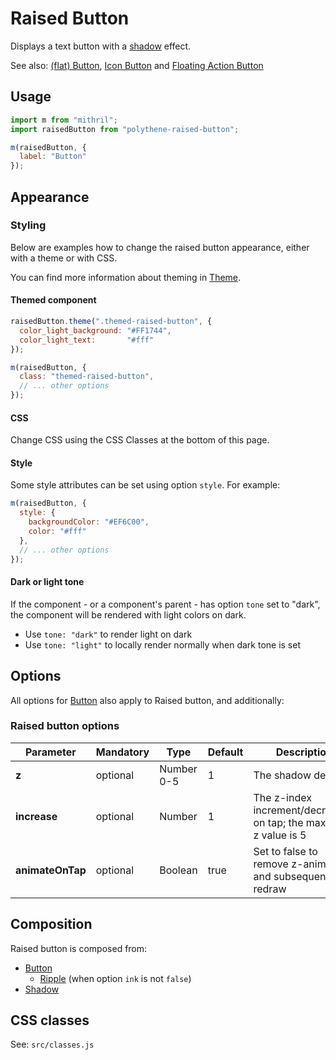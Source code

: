 # Raised Button

Displays a text button with a [shadow](../polythene-shadow) effect.

See also: [(flat) Button](../polythene-button), [Icon Button](../polythene-icon-button) and [Floating Action Button](../polythene-fab)



## Usage

~~~javascript
import m from "mithril";
import raisedButton from "polythene-raised-button";

m(raisedButton, {
  label: "Button"
});
~~~



## Appearance

### Styling

Below are examples how to change the raised button appearance, either with a theme or with CSS.

You can find more information about theming in [Theme](../polythene-theme).

#### Themed component

~~~javascript
raisedButton.theme(".themed-raised-button", {
  color_light_background: "#FF1744",
  color_light_text:       "#fff"
});

m(raisedButton, {
  class: "themed-raised-button",
  // ... other options
});
~~~

#### CSS

Change CSS using the CSS Classes at the bottom of this page.

#### Style

Some style attributes can be set using option `style`. For example:

~~~javascript
m(raisedButton, {
  style: {
    backgroundColor: "#EF6C00",
    color: "#fff"
  },
  // ... other options
});
~~~

#### Dark or light tone

If the component - or a component's parent - has option `tone` set to "dark", the component will be rendered with light colors on dark. 

* Use `tone: "dark"` to render light on dark
* Use `tone: "light"` to locally render normally when dark tone is set



## Options

All options for [Button](../polythene-button) also apply to Raised button, and additionally:

### Raised button options

| **Parameter**    |  **Mandatory** | **Type**   | **Default** | **Description** |
| ---------------- | -------------- | ---------- | ----------- | --------------- |
| **z**            | optional       | Number 0-5 | 1           | The shadow depth |
| **increase**     | optional       | Number     | 1           | The z-index increment/decrement on tap; the maximum z value is 5 |
| **animateOnTap** | optional       | Boolean    | true        | Set to false to remove z-animation and subsequent redraw |



## Composition

Raised button is composed from:

* [Button](../polythene-button)
  * [Ripple](../polythene-ripple) (when option `ink` is not `false`)
* [Shadow](../polythene-shadow) 



## CSS classes

See: `src/classes.js`

